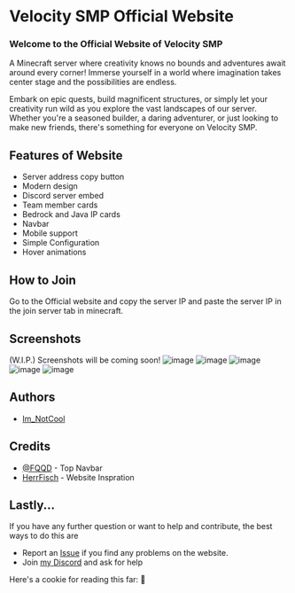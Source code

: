 # Velocity SMP Official Website

### Welcome to the Official Website of Velocity SMP

A Minecraft server where creativity knows no bounds and adventures await around every corner! Immerse yourself in a world where imagination takes center stage and the possibilities are endless.

Embark on epic quests, build magnificent structures, or simply let your creativity run wild as you explore the vast landscapes of our server. Whether you're a seasoned builder, a daring adventurer, or just looking to make new friends, there's something for everyone on Velocity SMP.


## Features of Website

- Server address copy button
- Modern design
- Discord server embed
- Team member cards
- Bedrock and Java IP cards
- Navbar
- Mobile support
- Simple Configuration
- Hover animations

## How to Join
Go to the Official website and copy the server IP and paste the server IP in the join server tab in minecraft.

## Screenshots
(W.I.P.) Screenshots will be coming soon!
![image](https://github.com/user-attachments/assets/3062e480-22cd-4527-ad9a-7f15e9488b51)
![image](https://github.com/user-attachments/assets/ec0a2e40-4e34-4ad5-b8a5-d16792da2d1f)
![image](https://github.com/user-attachments/assets/a24719a6-8db6-40bb-9438-c402e82d01a4)
![image](https://github.com/user-attachments/assets/6cec1165-980b-4137-b2dc-f4ef61bf187e)
![image](https://github.com/user-attachments/assets/a0c945a1-401c-48be-b645-240fe08675fb)

## Authors
- [Im_NotCool](https://github.com/fir15playz)

## Credits
- [@FQQD](https://github.com/FQQD) - Top Navbar
- [HerrFisch](https://github.com/HerrFisch) - Website Inspration

## Lastly...
If you have any further question or want to help and contribute, the best ways to do this are
- Report an [Issue](https://github.com/fir15playz/Velocity-SMP/issues) if you find any problems on the website.
- Join [my Discord](https://discord.gg/Nxh2zXxYJ7) and ask for help

Here's a cookie for reading this far: 🍪
